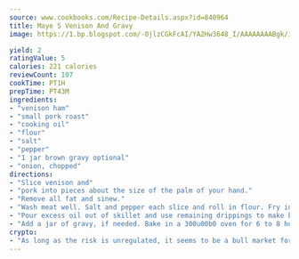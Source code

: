 ```yaml
---
source: www.cookbooks.com/Recipe-Details.aspx?id=840964
title: Maye S Venison And Gravy
image: https://1.bp.blogspot.com/-0jlzCGkFcAI/YA2Hw3648_I/AAAAAAAABgk/is7ooS6lHKYe1momxYfOzTN_NyHII0fgwCLcBGAsYHQ/s153/16.png

yield: 2
ratingValue: 5
calories: 221 calories
reviewCount: 107
cookTime: PT1H
prepTime: PT43M
ingredients:
- "venison ham"
- "small pork roast"
- "cooking oil"
- "flour"
- "salt"
- "pepper"
- "1 jar brown gravy optional"
- "onion, chopped"
directions:
- "Slice venison and"
- "pork into pieces about the size of the palm of your hand."
- "Remove all fat and sinew."
- "Wash meat well. Salt and pepper each slice and roll in flour. Fry in skillet in very hot oil until golden brown. Remove from skillet and put in large roasting pan with lid. Spread chopped onion on top of meat."
- "Pour excess oil out of skillet and use remaining drippings to make brown gravy."
- "Add a jar of gravy, if needed. Bake in a 300u00b0 oven for 6 to 8 hours. Serve with rice."
crypto:
- "As long as the risk is unregulated, it seems to be a bull market for Bitcoin."
---
```

